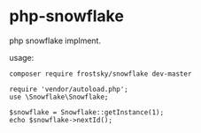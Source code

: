 # php-snowflake

php snowflake implment.

usage:

```
composer require frostsky/snowflake dev-master

require 'vendor/autoload.php';
use \Snowflake\Snowflake;

$snowflake = Snowflake::getInstance(1);
echo $snowflake->nextId();
```
